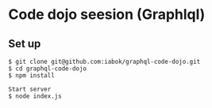 # Code dojo seesion (Graphlql)

## Set up

```
$ git clone git@github.com:iabok/graphql-code-dojo.git
$ cd graphql-code-dojo
$ npm install

Start server
$ node index.js
```